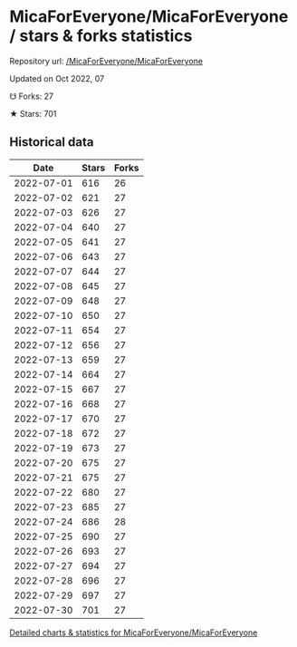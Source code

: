# MicaForEveryone/MicaForEveryone / stars & forks statistics

Repository url: [/MicaForEveryone/MicaForEveryone](https://github.com/MicaForEveryone/MicaForEveryone)

Updated on Oct 2022, 07

☋ Forks: 27

★ Stars: 701

## Historical data
| Date | Stars | Forks |
|------|-------|-------|
| 2022-07-01 | 616 | 26 | 
| 2022-07-02 | 621 | 27 | 
| 2022-07-03 | 626 | 27 | 
| 2022-07-04 | 640 | 27 | 
| 2022-07-05 | 641 | 27 | 
| 2022-07-06 | 643 | 27 | 
| 2022-07-07 | 644 | 27 | 
| 2022-07-08 | 645 | 27 | 
| 2022-07-09 | 648 | 27 | 
| 2022-07-10 | 650 | 27 | 
| 2022-07-11 | 654 | 27 | 
| 2022-07-12 | 656 | 27 | 
| 2022-07-13 | 659 | 27 | 
| 2022-07-14 | 664 | 27 | 
| 2022-07-15 | 667 | 27 | 
| 2022-07-16 | 668 | 27 | 
| 2022-07-17 | 670 | 27 | 
| 2022-07-18 | 672 | 27 | 
| 2022-07-19 | 673 | 27 | 
| 2022-07-20 | 675 | 27 | 
| 2022-07-21 | 675 | 27 | 
| 2022-07-22 | 680 | 27 | 
| 2022-07-23 | 685 | 27 | 
| 2022-07-24 | 686 | 28 | 
| 2022-07-25 | 690 | 27 | 
| 2022-07-26 | 693 | 27 | 
| 2022-07-27 | 694 | 27 | 
| 2022-07-28 | 696 | 27 | 
| 2022-07-29 | 697 | 27 | 
| 2022-07-30 | 701 | 27 | 


[Detailed charts & statistics for MicaForEveryone/MicaForEveryone](https://reviewgithub.com/rep/MicaForEveryone/MicaForEveryone)
